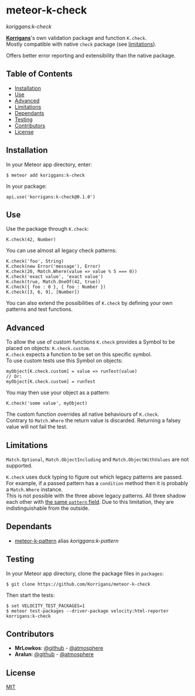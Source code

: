 # meteor-k-check
*koriggans:k-check*

[**Korrigans**](https://github.com/Korrigans)'s own validation package and function `K.check`.  
Mostly compatible with native `check` package (see [limitations](#limitations)).

Offers better error reporting and extensibility than the native package.

## Table of Contents

- [Installation](#installation)
- [Use](#use)
- [Advanced](#advanced)
- [Limitations](#limitations)
- [Dependants](#dependants)
- [Testing](#testing)
- [Contributors](#contributors)
- [License](#license)

## Installation

In your Meteor app directory, enter:

    $ meteor add koriggans:k-check

In your package:

    api.use('korrigans:k-check@0.1.0')

## Use

Use the package through `K.check`:

    K.check(42, Number)

You can use almost all legacy check patterns:

    K.check('foo', String)
    K.check(new Error('message'), Error)
    K.check(20, Match.Where(value => value % 5 === 0))
    K.check('exact value', 'exact value')
    K.check(true, Match.OneOf(42, true))
    K.check({ foo : 0 }, { foo : Number })
    K.check([3, 6, 9], [Number])

You can also extend the possibilities of `K.check` by defining your own patterns and test functions.

## Advanced

To allow the use of custom functions `K.check` provides a Symbol to be placed on objects: `K.check.custom`.  
`K.check` expects a function to be set on this specific symbol.  
To use custom tests use this Symbol on objects:

    myObject[K.check.custom] = value => runTest(value)
    // Or:
    myObject[K.check.custom] = runTest

You may then use your object as a pattern:

    K.check('some value', myObject)

The custom function overrides all native behaviours of `K.check`.  
Contrary to `Match.Where` the return value is discarded. Returning a falsey value will not fail the test.

## Limitations

`Match.Optional`, `Match.ObjectIncluding` and `Match.ObjectWithValues` are not supported.

`K.check` uses duck typing to figure out which legacy patterns are passed. For example, if a passed pattern has a `condition` method then it is probably a `Match.Where` instance.  
This is not possible with the three above legacy patterns. All three shadow each other with [the same `pattern` field](https://github.com/meteor/meteor/blob/devel/packages/check/match.js#L111-L131). Due to this limitation, they are indistinguishable from the outside.

## Dependants

- [meteor-k-pattern](https://github.com/Korrigans/meteor-k-pattern) alias *koriggans:k-pattern*

## Testing
In your Meteor app directory, clone the package files in `packages`:

    $ git clone https://github.com/Korrigans/meteor-k-check

Then start the tests:

    $ set VELOCITY_TEST_PACKAGES=1
    $ meteor test-packages --driver-package velocity:html-reporter korrigans:k-check

## Contributors
- **MrLowkos**: [@github](https://github.com/MrLowkos) - [@atmosphere](https://atmospherejs.com/mrlowkos)
- **Aralun**: [@github](https://github.com/Aralun) - [@atmosphere](https://atmospherejs.com/aralun)

## License

[MIT](../master/LICENSE)

